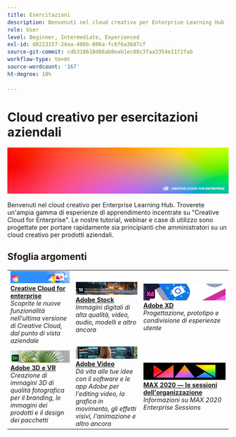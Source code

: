 ```yaml
---
title: Esercitazioni
description: Benvenuti nel cloud creativo per Enterprise Learning Hub
role: User
level: Beginner, Intermediate, Experienced
exl-id: d0223157-24aa-486b-806a-fc6f6a36d7cf
source-git-commit: cdb318618d08ab0eab1ec88c3faa3354e11f2fab
workflow-type: tm+mt
source-wordcount: '167'
ht-degree: 10%

---
```


# Cloud creativo per esercitazioni aziendali

![Immagine creativa Cloud Hero](assets/hero_cce.jpg)

Benvenuti nel cloud creativo per Enterprise Learning Hub. Troverete un&#39;ampia gamma di esperienze di apprendimento incentrate su &quot;Creative Cloud for Enterprise&quot;. Le nostre tutorial, webinar e case di utilizzo sono progettate per portare rapidamente sia principianti che amministratori su un cloud creativo per prodotti aziendali.

## Sfoglia argomenti

<table style="table-layout:fixed">
<tr>
  <td>
    <a href="cce/overview-cce.md">
      <img alt="Creative Cloud for enterprise" src="assets/CCEbanner.png" />
    </a>
    <div>
   <a href="cce/overview-cce.md"><strong>Creative Cloud for enterprise</strong></a>
    </div>
    <em>Scoprite le nuove funzionalità nell'ultima versione di Creative Cloud, dal punto di vista aziendale</em>
    <br>
  </td>
  <td>
    <a href="stock/overview-stock.md">
      <img alt="Adobe Stock" src="assets/Stock.jpg" />
    </a>
    <div>
   <a href="stock/overview-stock.md"><strong>Adobe Stock</strong></a>
    </div>
    <em>Immagini digitali di alta qualità, video, audio, modelli e altro ancora</em>
    <br>
  </td>
  <td>
    <a href="xd/overview-xd.md">
      <img alt="Adobe XD" src="assets/XD.jpg" />
    </a>
    <div>
   <a href="xd/overview-xd.md"><strong>Adobe XD</strong></a>
    </div>
    <em>Progettazione, prototipo e condivisione di esperienze utente</em>
    <br>
  </td>
</tr>
<tr>
  <td>
   <a href="3di/overview-3di.md">
      <img alt="Adobe 3D e VR" src="assets/Dimenio.jpg" />
    </a>
    <div>
   <a href="3di/overview-3di.md"><strong>Adobe 3D e VR</strong></a>
    </div>
    <em>Creazione di immagini 3D di qualità fotografica per il branding, le immagini dei prodotti e il design dei pacchetti</em>
    <br>
  </td>
  <td>
  <a href="dva/overview-dva.md">
      <img alt="Adobe Video" src="assets/CCEbanner-DVA.png" />
    </a>
    <div>
   <a href="dva/overview-dva.md"><strong>Adobe Video</strong></a>
    </div>
    <em>Dà vita alle tue idee con il software e le app Adobe per l'editing video, la grafica in movimento, gli effetti visivi, l'animazione e altro ancora</em>
    <br>
  </td>
  <td>
    <a href="max2020/overview-max.md">
      <img alt="MAX 2020 — le sessioni dell'organizzazione" src="assets/MAX.jpg" />
    </a>
    <div>
   <a href="max2020/overview-max.md"><strong>MAX 2020 — le sessioni dell'organizzazione</strong></a>
    </div>
    <em>Informazioni su MAX 2020 Enterprise Sessions</em>
    <br>
  </td>
</tr>
</table>
